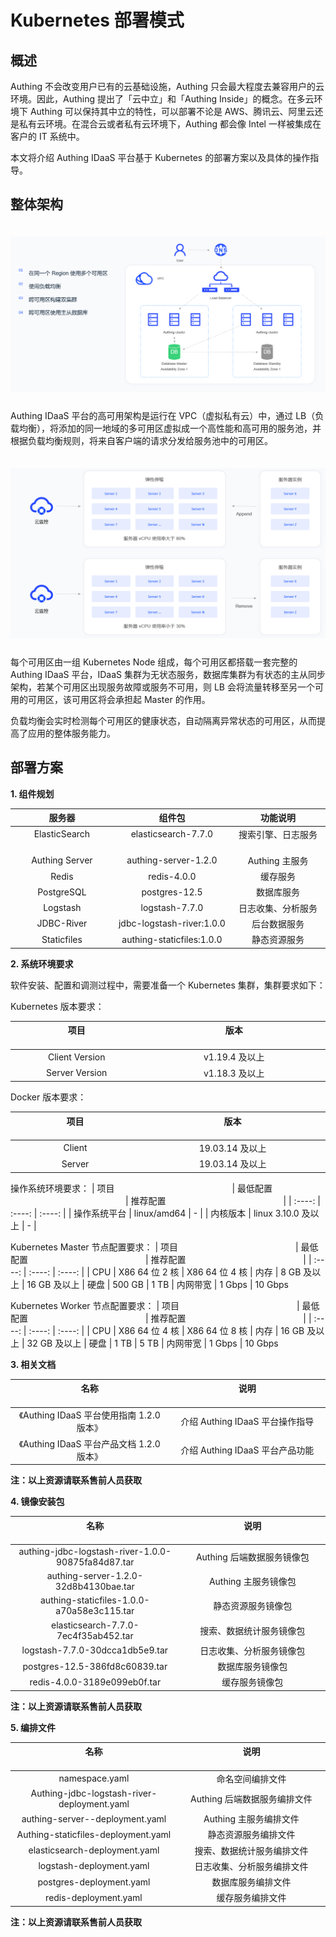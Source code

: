 # Kubernetes 部署模式

<LastUpdated/>

## 概述

Authing 不会改变用户已有的云基础设施，Authing 只会最大程度去兼容用户的云环境。因此，Authing 提出了「云中立」和「Authing Inside」的概念。在多云环境下 Authing 可以保持其中立的特性，可以部署不论是 AWS、腾讯云、阿里云还是私有云环境。在混合云或者私有云环境下，Authing 都会像 Intel 一样被集成在客户的 IT 系统中。

本文将介绍 Authing IDaaS 平台基于 Kubernetes 的部署方案以及具体的操作指导。

## 整体架构

<img src="./images/k8s-1.png" style="margin-top: 20px;" class="md-img-padding" />
<div style="height: 10px;"></div>

Authing IDaaS 平台的高可用架构是运行在 VPC（虚拟私有云）中，通过 LB（负载均衡），将添加的同一地域的多可用区虚拟成一个高性能和高可用的服务池，并根据负载均衡规则，将来自客户端的请求分发给服务池中的可用区。

<img src="./images/k8s-2.png" style="margin-top: 20px;" class="md-img-padding" />
<div style="height: 10px;"></div>

每个可用区由一组 Kubernetes Node 组成，每个可用区都搭载一套完整的 Authing IDaaS 平台，IDaaS 集群为无状态服务，数据库集群为有状态的主从同步架构，若某个可用区出现服务故障或服务不可用，则 LB 会将流量转移至另一个可用的可用区，该可用区将会承担起 Master 的作用。

负载均衡会实时检测每个可用区的健康状态，自动隔离异常状态的可用区，从而提高了应用的整体服务能力。

## 部署方案

**1. 组件规划**

|                         服务器                         |                            组件包                            |                          功能说明                           |
| :----------------------------------------------------: | :----------------------------------------------------------: | :---------------------------------------------------------: |
| ElasticSearch<img width=180 class="md-table-padding"/> | elasticsearch-7.7.0<img width=180 class="md-table-padding"/> | 搜索引擎、日志服务<img width=180 class="md-table-padding"/> |
|                     Authing Server                     |                     authing-server-1.2.0                     |                       Authing 主服务                        |
|                         Redis                          |                         redis-4.0.0                          |                          缓存服务                           |
|                       PostgreSQL                       |                        postgres-12.5                         |                         数据库服务                          |
|                        Logstash                        |                        logstash-7.7.0                        |                     日志收集、分析服务                      |
|                       JDBC-River                       |                  jdbc-logstash-river:1.0.0                   |                        后台数据服务                         |
|                      Staticfiles                       |                  authing-staticfiles:1.0.0                   |                        静态资源服务                         |

**2. 系统环境要求**

软件安装、配置和调测过程中，需要准备一个 Kubernetes 集群，集群要求如下：

Kubernetes 版本要求：

| 项目 <img width=350 class="md-table-padding"/> | 版本 <img width=530 class="md-table-padding"/> |
| :--------------------------------------------: | :--------------------------------------------: |
|                 Client Version                 |                 v1.19.4 及以上                 |
|                 Server Version                 |                 v1.18.3 及以上                 |

Docker 版本要求：

| 项目 <img width=350 class="md-table-padding"/> | 版本 <img width=530 class="md-table-padding"/> |
| :--------------------------------------------: | :--------------------------------------------: |
|                     Client                     |                19.03.14 及以上                 |
|                     Server                     |                19.03.14 及以上                 |

操作系统环境要求：
| 项目 <img width=180 class="md-table-padding"/> | 最低配置 <img width=180 class="md-table-padding"/> | 推荐配置 <img width=180 class="md-table-padding"/> |
| :----: | :----: | :----: |
| 操作系统平台 | linux/amd64 | - |
| 内核版本 | linux 3.10.0 及以上 | - |

Kubernetes Master 节点配置要求：
| 项目 <img width=180 class="md-table-padding"/> | 最低配置 <img width=180 class="md-table-padding"/> | 推荐配置 <img width=180 class="md-table-padding"/> |
| :----: | :----: | :----: |
| CPU | X86 64 位 2 核 | X86 64 位 4 核
| 内存 | 8 GB 及以上 | 16 GB 及以上
| 硬盘 | 500 GB | 1 TB
| 内网带宽 | 1 Gbps | 10 Gbps

Kubernetes Worker 节点配置要求：
| 项目 <img width=180 class="md-table-padding"/> | 最低配置 <img width=180 class="md-table-padding"/> | 推荐配置 <img width=180 class="md-table-padding"/> |
| :----: | :----: | :----: |
| CPU | X86 64 位 4 核 | X86 64 位 8 核
| 内存 | 16 GB 及以上 | 32 GB 及以上
| 硬盘 | 1 TB | 5 TB
| 内网带宽 | 1 Gbps | 10 Gbps

**3. 相关文档**

| 名称 <img width=350 class="md-table-padding"/> | 说明 <img width=350 class="md-table-padding"/> |
| :--------------------------------------------: | :--------------------------------------------: |
|   《Authing IDaaS 平台使用指南 1.2.0 版本》    |        介绍 Authing IDaaS 平台操作指导         |
|   《Authing IDaaS 平台产品文档 1.2.0 版本》    |        介绍 Authing IDaaS 平台产品功能         |

**注：以上资源请联系售前人员获取**

**4. 镜像安装包**

|   名称 <img width=350 class="md-table-padding"/>   | 说明 <img width=350 class="md-table-padding"/> |
| :------------------------------------------------: | :--------------------------------------------: |
| authing-jdbc-logstash-river-1.0.0-90875fa84d87.tar |           Authing 后端数据服务镜像包           |
|       authing-server-1.2.0-32d8b4130bae.tar        |              Authing 主服务镜像包              |
|     authing-staticfiles-1.0.0-a70a58e3c115.tar     |               静态资源服务镜像包               |
|        elasticsearch-7.7.0-7ec4f35ab452.tar        |            搜索、数据统计服务镜像包            |
|          logstash-7.7.0-30dcca1db5e9.tar           |            日志收集、分析服务镜像包            |
|           postgres-12.5-386fd8c60839.tar           |                数据库服务镜像包                |
|            redis-4.0.0-3189e099eb0f.tar            |                 缓存服务镜像包                 |

**注：以上资源请联系售前人员获取**

**5. 编排文件**

| 名称 <img width=350 class="md-table-padding"/> | 说明 <img width=350 class="md-table-padding"/> |
| :--------------------------------------------: | :--------------------------------------------: |
|                 namespace.yaml                 |                命名空间编排文件                |
|  Authing-jdbc-logstash-river-deployment.yaml   |          Authing 后端数据服务编排文件          |
|        authing-server--deployment.yaml         |             Authing 主服务编排文件             |
|      Authing-staticfiles-deployment.yaml       |              静态资源服务编排文件              |
|         elasticsearch-deployment.yaml          |           搜索、数据统计服务编排文件           |
|            logstash-deployment.yaml            |           日志收集、分析服务编排文件           |
|            postgres-deployment.yaml            |               数据库服务编排文件               |
|             redis-deployment.yaml              |                缓存服务编排文件                |

**注：以上资源请联系售前人员获取**
